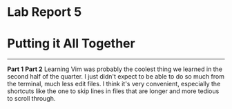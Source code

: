 # Lab Report 5
# Putting it All Together
---
**Part 1**
**Part 2**
Learning Vim was probably the coolest thing we learned in the second half of the quarter. I just didn't expect to be able to do so much from the terminal, much less edit files. I think it's very convenient, especially the shortcuts like the one to skip lines in files that are longer and more tedious to scroll through.

